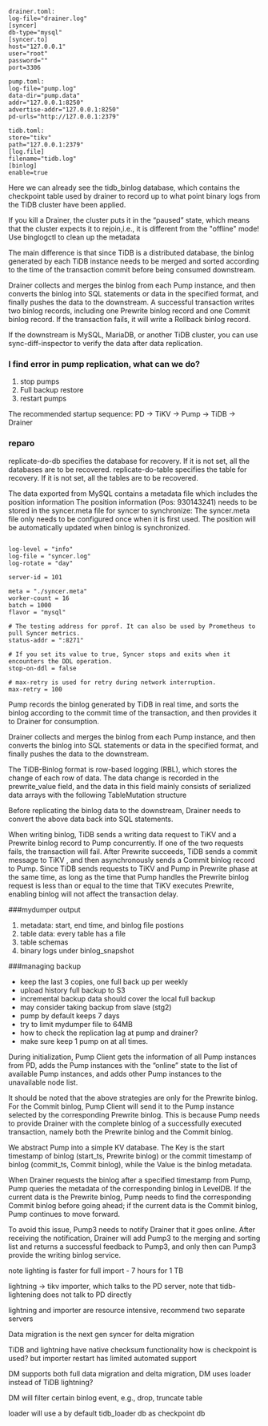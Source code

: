 ```
drainer.toml:
log-file="drainer.log"
[syncer]
db-type="mysql"
[syncer.to]
host="127.0.0.1"
user="root"
password=""
port=3306

pump.toml:
log-file="pump.log"
data-dir="pump.data"
addr="127.0.0.1:8250"
advertise-addr="127.0.0.1:8250"
pd-urls="http://127.0.0.1:2379"

tidb.toml:
store="tikv"
path="127.0.0.1:2379"
[log.file]
filename="tidb.log"
[binlog]
enable=true
```

Here we can already see the tidb_binlog database, which contains the checkpoint table used by drainer to record up to what point binary logs from the TiDB cluster have been applied.

If you kill a Drainer, the cluster puts it in the “paused” state, which means that the cluster expects it to rejoin,i.e., it is different from the "offline" mode! Use binglogctl to clean up the metadata

The main difference is that since TiDB is a distributed database, the binlog generated by each TiDB instance needs to be merged and sorted according to the time of the transaction commit before being consumed downstream.

 Drainer collects and merges the binlog from each Pump instance, and then converts the binlog into SQL statements or data in the specified format, and finally pushes the data to the downstream.
  A successful transaction writes two binlog records, including one Prewrite binlog record and one Commit binlog record. If the transaction fails, it will write a Rollback binlog record.

If the downstream is MySQL, MariaDB, or another TiDB cluster, you can use sync-diff-inspector to verify the data after data replication.

### I find error in pump replication, what can we do?
1. stop pumps
2. Full backup restore
3. restart pumps
 
The recommended startup sequence: PD -> TiKV -> Pump -> TiDB -> Drainer

### reparo

replicate-do-db specifies the database for recovery. If it is not set, all the databases are to be recovered.
replicate-do-table specifies the table for recovery. If it is not set, all the tables are to be recovered.

The data exported from MySQL contains a metadata file which includes the position information
The position information (Pos: 930143241) needs to be stored in the syncer.meta file for syncer to synchronize:
The syncer.meta file only needs to be configured once when it is first used. The position will be automatically updated when binlog is synchronized.

```syncer toml

log-level = "info"
log-file = "syncer.log"
log-rotate = "day"

server-id = 101

meta = "./syncer.meta"
worker-count = 16
batch = 1000
flavor = "mysql"

# The testing address for pprof. It can also be used by Prometheus to pull Syncer metrics.
status-addr = ":8271"

# If you set its value to true, Syncer stops and exits when it encounters the DDL operation.
stop-on-ddl = false

# max-retry is used for retry during network interruption.
max-retry = 100
```

Pump records the binlog generated by TiDB in real time, and sorts the binlog according to the commit time of the transaction, and then provides it to Drainer for consumption.

Drainer collects and merges the binlog from each Pump instance, and then converts the binlog into SQL statements or data in the specified format, and finally pushes the data to the downstream.

The TiDB-Binlog format is row-based logging (RBL), which stores the change of each row of data. The data change is recorded in the prewrite_value field, and the data in this field mainly consists of serialized data arrays with the following TableMutation structure

Before replicating the binlog data to the downstream, Drainer needs to convert the above data back into SQL statements.

When writing binlog, TiDB sends a writing data request to TiKV and a Prewrite binlog record to Pump concurrently. If one of the two requests fails, the transaction will fail. After Prewrite succeeds, TiDB sends a commit message to TiKV , and then asynchronously sends a Commit binlog record to Pump. Since TiDB sends requests to TiKV and Pump in Prewrite phase at the same time, as long as the time that Pump handles the Prewrite binlog request is less than or equal to the time that TiKV executes Prewrite, enabling binlog will not affect the transaction delay.

###mydumper output
1. metadata: start, end time, and binlog file postions
2. table data: every table has a file
3. table schemas
4. binary logs under binlog_snapshot

###managing backup
* keep the last 3 copies, one full back up per weekly
* upload history full backup to S3
* incremental backup data should cover the local full backup
* may consider taking backup from slave (stg2)
* pump by default keeps 7 days 
* try to limit mydumper file to 64MB
* how to check the replication lag at pump and drainer?
* make sure keep 1 pump on at all times. 

During initialization, Pump Client gets the information of all Pump instances from PD, adds the Pump instances with the “online” state to the list of available Pump instances, and adds other Pump instances to the unavailable node list.

It should be noted that the above strategies are only for the Prewrite binlog. For the Commit binlog, Pump Client will send it to the Pump instance selected by the corresponding Prewrite binlog. This is because Pump needs to provide Drainer with the complete binlog of a successfully executed transaction, namely both the Prewrite binlog and the Commit binlog.

We abstract Pump into a simple KV database. The Key is the start timestamp of binlog (start_ts, Prewrite binlog) or the commit timestamp of binlog (commit_ts, Commit binlog), while the Value is the binlog metadata.

When Drainer requests the binlog after a specified timestamp from Pump, Pump queries the metadata of the corresponding binlog in LevelDB. If the current data is the Prewrite binlog, Pump needs to find the corresponding Commit binlog before going ahead; if the current data is the Commit binlog, Pump continues to move forward.

 To avoid this issue, Pump3 needs to notify Drainer that it goes online. After receiving the notification, Drainer will add Pump3 to the merging and sorting list and returns a successful feedback to Pump3, and only then can Pump3 provide the writing binlog service.

note lighting is faster for full import - 7 hours for 1 TB

lightning -> tikv importer, which talks to the PD server, note that tidb-lightening does not talk to PD directly

lightning and importer are resource intensive, recommend two separate servers

Data migration is the next gen syncer for delta migration

TiDB and lightning have native checksum functionality
how is checkpoint is used? but importer restart has limited automated support

DM supports both full data migration and delta migration, DM uses loader instead of TiDB lightning?

DM will filter certain binlog event, e.g., drop, truncate table

loader will use a by default tidb_loader db as checkpoint db

